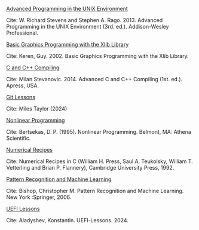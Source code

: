 <ins>Advanced Programming in the UNIX Environment</ins>

Cite: W. Richard Stevens and Stephen A. Rago. 2013. Advanced Programming in the UNIX Environment (3rd. ed.). Addison-Wesley Professional.

<ins>Basic Graphics Programming with the Xlib Library</ins>

Cite: Keren, Guy. 2002. Basic Graphics Programming with the Xlib Library.

<ins>C and C++ Compiling</ins>

Cite: Milan Stevanovic. 2014. Advanced C and C++ Compiling (1st. ed.). Apress, USA.

<ins>Git Lessons</ins>

Cite: Miles Taylor (2024)

<ins>Nonlinear Programming</ins>

Cite: Bertsekas, D. P. (1995). Nonlinear Programming. Belmont, MA: Athena Scientific. 

<ins>Numerical Recipes</ins>

Cite: Numerical Recipes in C (William H. Press, Saul A. Teukolsky, William T. Vetterling and Brian P. Flannery), Cambridge University Press, 1992.

<ins>Pattern Recognition and Machine Learning</ins>

Cite: Bishop, Christopher M. Pattern Recognition and Machine Learning. New York :Springer, 2006.

<ins>UEFI Lessons</ins>

Cite: Aladyshev, Konstantin. UEFI-Lessons. 2024. 
